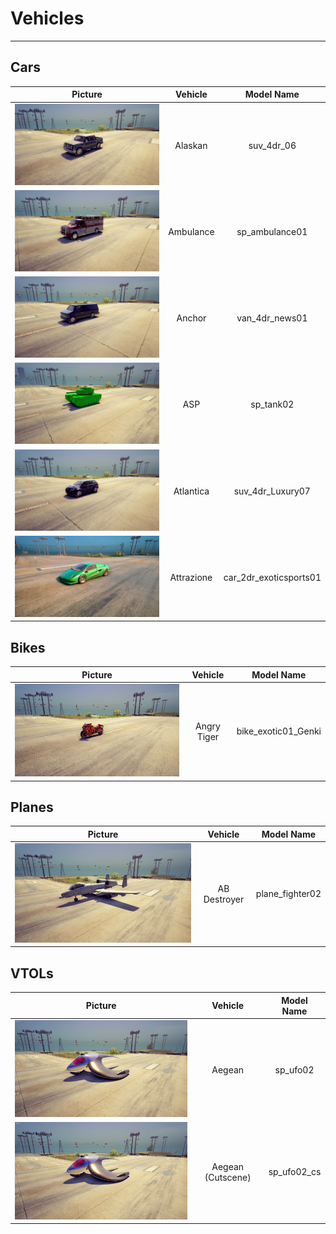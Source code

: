 # Vehicles

---

## Cars

| Picture | Vehicle | Model Name |
|:-------:|:-------:|:----------:|
| ![alt text](https://raw.githubusercontent.com/K3rhos/SR3MP-Docs/main/docs/images/vehicles/alaskan.jpg "Car") | Alaskan | suv_4dr_06 |
| ![alt text](https://raw.githubusercontent.com/K3rhos/SR3MP-Docs/main/docs/images/vehicles/ambulance.jpg "Car") | Ambulance | sp_ambulance01 |
| ![alt text](https://raw.githubusercontent.com/K3rhos/SR3MP-Docs/main/docs/images/vehicles/anchor.jpg "Car") | Anchor | van_4dr_news01 |
| ![alt text](https://raw.githubusercontent.com/K3rhos/SR3MP-Docs/main/docs/images/vehicles/asp.jpg "Car") | ASP | sp_tank02 |
| ![alt text](https://raw.githubusercontent.com/K3rhos/SR3MP-Docs/main/docs/images/vehicles/atlantica.jpg "Car") | Atlantica | suv_4dr_Luxury07 |
| ![alt text](https://raw.githubusercontent.com/K3rhos/SR3MP-Docs/main/docs/images/vehicles/attrazione.jpg "Car") | Attrazione | car_2dr_exoticsports01 |

## Bikes

| Picture | Vehicle | Model Name |
|:-------:|:-------:|:----------:|
| ![alt text](https://raw.githubusercontent.com/K3rhos/SR3MP-Docs/main/docs/images/vehicles/angry_tiger.jpg "Bike") | Angry Tiger | bike_exotic01_Genki |

## Planes

| Picture | Vehicle | Model Name |
|:-------:|:-------:|:----------:|
| ![alt text](https://raw.githubusercontent.com/K3rhos/SR3MP-Docs/main/docs/images/vehicles/ab_destroyer.jpg "Plane") | AB Destroyer | plane_fighter02 |

## VTOLs

| Picture | Vehicle | Model Name |
|:-------:|:-------:|:----------:|
| ![alt text](https://raw.githubusercontent.com/K3rhos/SR3MP-Docs/main/docs/images/vehicles/aegean.jpg "VTOL") | Aegean | sp_ufo02 |
| ![alt text](https://raw.githubusercontent.com/K3rhos/SR3MP-Docs/main/docs/images/vehicles/aegean.jpg "VTOL") | Aegean (Cutscene) | sp_ufo02_cs |
